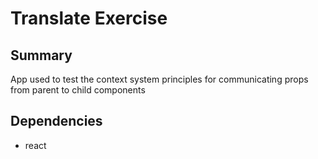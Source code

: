 # Translate Exercise

## Summary
App used to test the context system principles for communicating props from parent to child components

## Dependencies
- react
